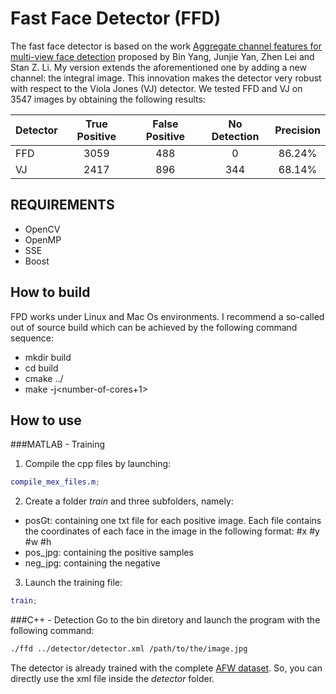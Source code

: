 # Fast Face Detector (FFD)
The fast face detector is based on the work [Aggregate channel features for multi-view face detection](https://arxiv.org/abs/1407.4023) proposed by Bin Yang, Junjie Yan, Zhen Lei and Stan Z. Li. My version extends the aforementioned one by adding a new channel: the integral image. This innovation makes the detector very robust with respect to the Viola Jones (VJ) detector. 
We tested FFD and VJ on 3547 images by obtaining the following results:

| **Detector** | **True Positive** | **False Positive** | **No Detection** | **Precision** |
|--------------|:-------------------:|:--------------------:|:------------------:|:---------------:|
| FFD | 3059 | 488 | 0 | 86.24% |
| VJ | 2417 | 896 | 344 | 68.14% |


## REQUIREMENTS
* OpenCV
* OpenMP
* SSE
* Boost

## How to build

FPD works under Linux and Mac Os environments. I recommend a so-called out of source build which can be achieved by the following command sequence:

* mkdir build
* cd build
* cmake ../
* make -j<number-of-cores+1>

## How to use

###MATLAB - Training

1) Compile the cpp files by launching:
```matlab
compile_mex_files.m;
```

2) Create a folder _train_ and three subfolders, namely:
* posGt: containing one txt file for each positive image. Each file contains the coordinates of each face in the image in the following format: #x #y #w #h
* pos_jpg: containing the positive samples
* neg_jpg: containing the negative 


3) Launch the training file:
```matlab
train;
```

###C++ - Detection
Go to the bin diretory and launch the program with the following command:
```bash
./ffd ../detector/detector.xml /path/to/the/image.jpg
```

The detector is already trained with the complete [AFW dataset](https://www.ics.uci.edu/~xzhu/face/). So, you can directly use the xml file inside the _detector_ folder.

